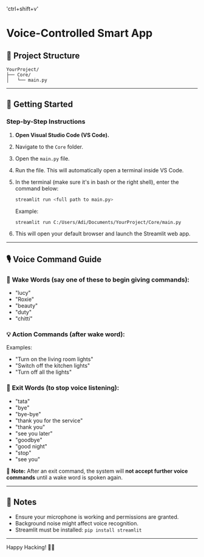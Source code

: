 'ctrl+shift+v'

# Voice-Controlled Smart App

## 📂 Project Structure

```
YourProject/
├── Core/
│   └── main.py
```

---

## 🚀 Getting Started

### Step-by-Step Instructions

1. **Open Visual Studio Code (VS Code).**

2. Navigate to the `Core` folder.

3. Open the `main.py` file.

4. Run the file. This will automatically open a terminal inside VS Code.

5. In the terminal (make sure it's in bash or the right shell), enter the command below:

   ```bash
   streamlit run <full path to main.py>
   ```

   Example:

   ```bash
   streamlit run C:/Users/Adi/Documents/YourProject/Core/main.py
   ```

6. This will open your default browser and launch the Streamlit web app.

---

## 🎙️ Voice Command Guide

### 🛑 **Wake Words** (say one of these to begin giving commands):

* "lucy"
* "Roxie"
* "beauty"
* "duty"
* "chitti"

### 💡 **Action Commands** (after wake word):

Examples:

* "Turn on the living room lights"
* "Switch off the kitchen lights"
* "Turn off all the lights"

### 👋 **Exit Words** (to stop voice listening):

* "tata"
* "bye"
* "bye-bye"
* "thank you for the service"
* "thank you"
* "see you later"
* "goodbye"
* "good night"
* "stop"
* "see you"

📌 **Note:**
After an exit command, the system will **not accept further voice commands** until a wake word is spoken again.

---

## 🧠 Notes

* Ensure your microphone is working and permissions are granted.
* Background noise might affect voice recognition.
* Streamlit must be installed: `pip install streamlit`

---

Happy Hacking! 🤖✨

